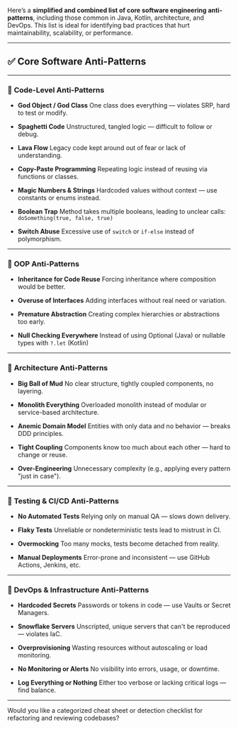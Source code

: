 Here’s a **simplified and combined list of core software engineering anti-patterns**, including those common in Java, Kotlin, architecture, and DevOps. This list is ideal for identifying bad practices that hurt maintainability, scalability, or performance.

---

## ✅ **Core Software Anti-Patterns**

---

### 🔷 **Code-Level Anti-Patterns**

* **God Object / God Class**
  One class does everything — violates SRP, hard to test or modify.

* **Spaghetti Code**
  Unstructured, tangled logic — difficult to follow or debug.

* **Lava Flow**
  Legacy code kept around out of fear or lack of understanding.

* **Copy-Paste Programming**
  Repeating logic instead of reusing via functions or classes.

* **Magic Numbers & Strings**
  Hardcoded values without context — use constants or enums instead.

* **Boolean Trap**
  Method takes multiple booleans, leading to unclear calls: `doSomething(true, false, true)`

* **Switch Abuse**
  Excessive use of `switch` or `if-else` instead of polymorphism.

---

### 🔷 **OOP Anti-Patterns**

* **Inheritance for Code Reuse**
  Forcing inheritance where composition would be better.

* **Overuse of Interfaces**
  Adding interfaces without real need or variation.

* **Premature Abstraction**
  Creating complex hierarchies or abstractions too early.

* **Null Checking Everywhere**
  Instead of using Optional (Java) or nullable types with `?.let` (Kotlin)

---

### 🔷 **Architecture Anti-Patterns**

* **Big Ball of Mud**
  No clear structure, tightly coupled components, no layering.

* **Monolith Everything**
  Overloaded monolith instead of modular or service-based architecture.

* **Anemic Domain Model**
  Entities with only data and no behavior — breaks DDD principles.

* **Tight Coupling**
  Components know too much about each other — hard to change or reuse.

* **Over-Engineering**
  Unnecessary complexity (e.g., applying every pattern "just in case").

---

### 🔷 **Testing & CI/CD Anti-Patterns**

* **No Automated Tests**
  Relying only on manual QA — slows down delivery.

* **Flaky Tests**
  Unreliable or nondeterministic tests lead to mistrust in CI.

* **Overmocking**
  Too many mocks, tests become detached from reality.

* **Manual Deployments**
  Error-prone and inconsistent — use GitHub Actions, Jenkins, etc.

---

### 🔷 **DevOps & Infrastructure Anti-Patterns**

* **Hardcoded Secrets**
  Passwords or tokens in code — use Vaults or Secret Managers.

* **Snowflake Servers**
  Unscripted, unique servers that can't be reproduced — violates IaC.

* **Overprovisioning**
  Wasting resources without autoscaling or load monitoring.

* **No Monitoring or Alerts**
  No visibility into errors, usage, or downtime.

* **Log Everything or Nothing**
  Either too verbose or lacking critical logs — find balance.

---

Would you like a categorized cheat sheet or detection checklist for refactoring and reviewing codebases?

